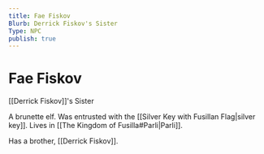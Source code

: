 ```yaml
---
title: Fae Fiskov
Blurb: Derrick Fiskov's Sister
Type: NPC
publish: true
---
```


# Fae Fiskov

[[Derrick Fiskov]]'s Sister

A brunette elf.
Was entrusted with the [[Silver Key with Fusillan Flag|silver key]]. Lives in [[The Kingdom of Fusilla#Parli|Parli]].

Has a brother, [[Derrick Fiskov]].
